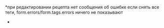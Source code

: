 *при редактировании рецепта нет сообщения об ошибке если снять все теги, form.errors/form.tags.errors ничего не показывают

*